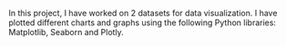 In this project, I have worked on 2 datasets for data visualization. I have plotted different charts and graphs using the following Python libraries: Matplotlib, Seaborn and Plotly.
